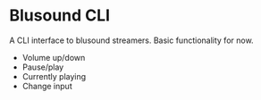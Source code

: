 # Blusound CLI

A CLI interface to blusound streamers. Basic functionality for now.

* Volume up/down
* Pause/play
* Currently playing
* Change input
